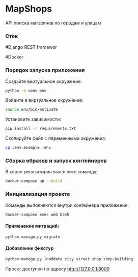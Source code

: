 # MapShops
API поиска магазинов по городам и улицам 

### Стек
#Django REST framewor

#Docker

### Порядок запуска приложения

Создайте виртуальное окружение:
```bash
python -m venv env
```

Войдите в виртуальное окружение:
```bash
source env/bin/activate
```

Установите зависимости:
```bash
pip install -r requirements.txt
```

Скопируйте файл с переменными окружения:
```bash
cp .env.example .env
```

### Сборка образов и запуск контейнеров

В корне репозитория выполните команду:

```bash
docker-compose up --build
```

### Инициализация проекта

Команды выполняются внутри контейнера приложения:

```bash
docker-compose exec web bash
```

#### Применение миграций:

```bash
python manage.py migrate
```

#### Добавление фикстур

```bash
python manage.py loaddata city street shop shop-building
```

Проект доступен по адресу http://127.0.0.1:8000

